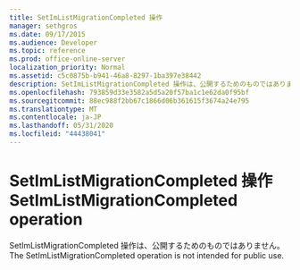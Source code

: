 ```yaml
---
title: SetImListMigrationCompleted 操作
manager: sethgros
ms.date: 09/17/2015
ms.audience: Developer
ms.topic: reference
ms.prod: office-online-server
localization_priority: Normal
ms.assetid: c5c0875b-b941-46a8-8297-1ba397e38442
description: SetImListMigrationCompleted 操作は、公開するためのものではありません。
ms.openlocfilehash: 793859d33e3582a5d5a20f57ba1c1e62da0f95bf
ms.sourcegitcommit: 88ec988f2bb67c1866d06b361615f3674a24e795
ms.translationtype: MT
ms.contentlocale: ja-JP
ms.lasthandoff: 05/31/2020
ms.locfileid: "44438041"
---
```

# <a name="setimlistmigrationcompleted-operation"></a><span data-ttu-id="2f099-103">SetImListMigrationCompleted 操作</span><span class="sxs-lookup"><span data-stu-id="2f099-103">SetImListMigrationCompleted operation</span></span>

<span data-ttu-id="2f099-104">SetImListMigrationCompleted 操作は、公開するためのものではありません。</span><span class="sxs-lookup"><span data-stu-id="2f099-104">The SetImListMigrationCompleted operation is not intended for public use.</span></span>
  


